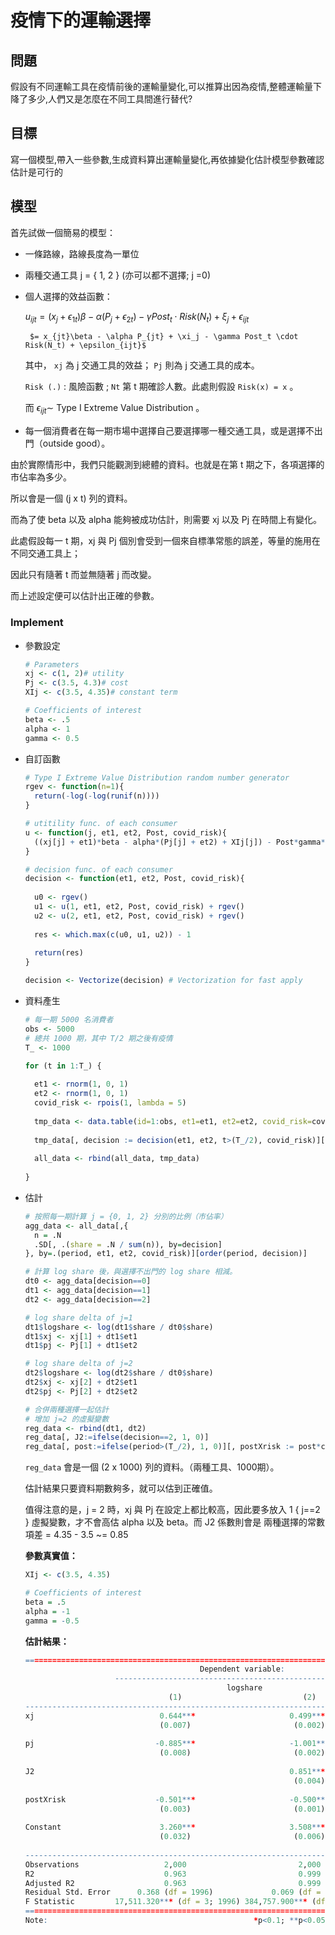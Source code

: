 # 疫情下的運輸選擇

## 問題

假設有不同運輸工具在疫情前後的運輸量變化,可以推算出因為疫情,整體運輸量下降了多少,人們又是怎麼在不同工具間進行替代?

## 目標

寫一個模型,帶入一些參數,生成資料算出運輸量變化,再依據變化估計模型參數確認估計是可行的

## 模型

首先試做一個簡易的模型：

- 一條路線，路線長度為一單位
- 兩種交通工具 j = { 1, 2 } (亦可以都不選擇; j =0)
- 個人選擇的效益函數：

    $u_{ijt} = (x_j + \epsilon_{1t})\beta - \alpha(P_j + \epsilon_{2t}) - \gamma Post_t \cdot Risk(N_t) + \xi_j + \epsilon_{ijt}$

       $= x_{jt}\beta - \alpha P_{jt} + \xi_j - \gamma Post_t \cdot Risk(N_t) + \epsilon_{ijt}$

    其中， `xj`  為 j  交通工具的效益； `Pj` 則為 j 交通工具的成本。

    `Risk (.)` : 風險函數 ;  `Nt`   第 t 期確診人數。此處則假設 `Risk(x) = x` 。

    而 $\epsilon_{ijt} \sim$  Type I Extreme Value Distribution 。

- 每一個消費者在每一期市場中選擇自己要選擇哪一種交通工具，或是選擇不出門（outside good）。

由於實際情形中，我們只能觀測到總體的資料。也就是在第 t 期之下，各項選擇的市佔率為多少。

所以會是一個 (j x t) 列的資料。

而為了使 beta 以及 alpha 能夠被成功估計，則需要 xj 以及 Pj 在時間上有變化。

此處假設每一 t 期，xj 與 Pj 個別會受到一個來自標準常態的誤差，等量的施用在不同交通工具上；

因此只有隨著 t 而並無隨著 j 而改變。

而上述設定便可以估計出正確的參數。

### Implement

- 參數設定

    ```r
    # Parameters
    xj <- c(1, 2)# utility
    Pj <- c(3.5, 4.3)# cost
    XIj <- c(3.5, 4.35)# constant term

    # Coefficients of interest
    beta <- .5
    alpha <- 1
    gamma <- 0.5
    ```

- 自訂函數

    ```r
    # Type I Extreme Value Distribution random number generator
    rgev <- function(n=1){
      return(-log(-log(runif(n))))
    }

    # utitility func. of each consumer
    u <- function(j, et1, et2, Post, covid_risk){
      ((xj[j] + et1)*beta - alpha*(Pj[j] + et2) + XIj[j]) - Post*gamma*covid_risk
    }

    # decision func. of each consumer
    decision <- function(et1, et2, Post, covid_risk){
      
      u0 <- rgev()
      u1 <- u(1, et1, et2, Post, covid_risk) + rgev()
      u2 <- u(2, et1, et2, Post, covid_risk) + rgev()
      
      res <- which.max(c(u0, u1, u2)) - 1
      
      return(res)
    }

    decision <- Vectorize(decision) # Vectorization for fast apply
    ```

- 資料產生

    ```r
    # 每一期 5000 名消費者
    obs <- 5000
    # 總共 1000 期，其中 T/2 期之後有疫情
    T_ <- 1000

    for (t in 1:T_) {
      
      et1 <- rnorm(1, 0, 1)
      et2 <- rnorm(1, 0, 1)
      covid_risk <- rpois(1, lambda = 5)
      
      tmp_data <- data.table(id=1:obs, et1=et1, et2=et2, covid_risk=covid_risk)
      
      tmp_data[, decision := decision(et1, et2, t>(T_/2), covid_risk)][, period := t]
      
      all_data <- rbind(all_data, tmp_data)
      
    }
    ```

- 估計

    ```r
    # 按照每一期計算 j = {0, 1, 2} 分別的比例（市佔率）
    agg_data <- all_data[,{
      n = .N
      .SD[, .(share = .N / sum(n)), by=decision]
    }, by=.(period, et1, et2, covid_risk)][order(period, decision)]

    # 計算 log share 後，與選擇不出門的 log share 相減。
    dt0 <- agg_data[decision==0]
    dt1 <- agg_data[decision==1]
    dt2 <- agg_data[decision==2]

    # log share delta of j=1
    dt1$logshare <- log(dt1$share / dt0$share)
    dt1$xj <- xj[1] + dt1$et1
    dt1$pj <- Pj[1] + dt1$et2

    # log share delta of j=2
    dt2$logshare <- log(dt2$share / dt0$share)
    dt2$xj <- xj[2] + dt2$et1
    dt2$pj <- Pj[2] + dt2$et2

    # 合併兩種選擇一起估計
    # 增加 j=2 的虛擬變數
    reg_data <- rbind(dt1, dt2)
    reg_data[, J2:=ifelse(decision==2, 1, 0)]
    reg_data[, post:=ifelse(period>(T_/2), 1, 0)][, postXrisk := post*covid_risk]
    ```

    `reg_data`  會是一個  (2 x 1000) 列的資料。（兩種工具、1000期）。

    估計結果只要資料期數夠多，就可以估到正確值。

    值得注意的是，j = 2 時，xj 與 Pj 在設定上都比較高，因此要多放入 1 { j==2 } 虛擬變數，才不會高估 alpha 以及 beta。而 J2 係數則會是 兩種選擇的常數項差 = 4.35 - 3.5 ~= 0.85

    **參數真實值：**

    ```r
    XIj <- c(3.5, 4.35)

    # Coefficients of interest
    beta = .5
    alpha = -1
    gamma = -0.5
    ```

    **估計結果：**

    ```r
    ==============================================================================
                                           Dependent variable:                    
                        ----------------------------------------------------------
                                                 logshare                         
                                    (1)                           (2)             
    ------------------------------------------------------------------------------
    xj                            0.644***                     0.499***           
                                  (0.007)                       (0.002)           
                                                                                  
    pj                           -0.885***                     -1.001***          
                                  (0.008)                       (0.002)           
                                                                                  
    J2                                                         0.851***           
                                                                (0.004)           
                                                                                  
    postXrisk                    -0.501***                     -0.500***          
                                  (0.003)                       (0.001)           
                                                                                  
    Constant                      3.260***                     3.508***           
                                  (0.032)                       (0.006)           
                                                                                  
    ------------------------------------------------------------------------------
    Observations                   2,000                         2,000            
    R2                             0.963                         0.999            
    Adjusted R2                    0.963                         0.999            
    Residual Std. Error      0.368 (df = 1996)             0.069 (df = 1995)      
    F Statistic         17,511.320*** (df = 3; 1996) 384,757.900*** (df = 4; 1995)
    ==============================================================================
    Note:                                              *p<0.1; **p<0.05; ***p<0.01
    ```